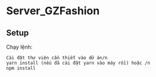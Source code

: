 # Server_GZFashion
## Setup
Chạy lệnh:
```
Cài đặt thư viện cần thiết vào dữ án/n
yarn install (nếu đã cài đặt yarn vào máy rồi) hoặc /n
npm install
```
